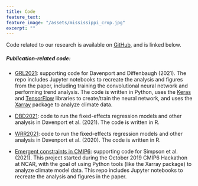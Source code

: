 ```yaml
---
title: Code
feature_text: 
feature_image: "/assets/mississippi_crop.jpg"
excerpt: ""
---
```


Code related to our research is available on [GitHub](https://github.com/fdavenport), and is linked below.

##### **Publication-related code:**

* [GRL2021](https://github.com/fdavenport/GRL2021): supporting code for Davenport and Diffenbaugh (2021). The repo includes Jupyter notebooks to recreate the analysis and figures from the paper, including training the convolutional neural network and performing trend analysis. The code is written in Python, uses the [Keras](https://keras.io/) and [TensorFlow](https://www.tensorflow.org/) libraries to create/train the neural network, and uses the [Xarray](https://xarray.dev/) package to analyze climate data.  

* [DBD2021](https://github.com/fdavenport/DBD2021): code to run the fixed-effects regression models and other analysis in Davenport et al. (2021). The code is written in R.  

* [WRR2021](https://github.com/fdavenport/WRR2021): code to run the fixed-effects regression models and other analysis in Davenport et al. (2020). The code is written in R.

* [Emergent constraints in CMIP6](https://github.com/islasimpson/ecpaper2020): supporting code for Simpson et al. (2021). This project started during the October 2019 CMIP6 Hackathon at NCAR, with the goal of using Python tools (like the Xarray package) to analyze climate model data. This repo includes Jupyter notebooks to recreate the analysis and figures in the paper. 
